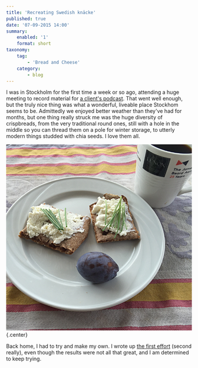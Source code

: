 ```yaml
---
title: 'Recreating Swedish knäcke'
published: true
date: '07-09-2015 14:00'
summary:
    enabled: '1'
    format: short
taxonomy:
    tag:
        - 'Bread and Cheese'
    category:
        - blog
---
```


I was in Stockholm for the first time a week or so ago, attending a huge meeting to record material for [a client's podcast](http://wle.cgiar.org/thrive/podcast). That went well enough, but the truly nice thing was what a wonderful, liveable place Stockhom seems to be. Admittedly we enjoyed better weather than they've had for months, but one thing really struck me was the huge diversity of crispbreads, from the very traditional round ones, still with a hole in the middle so you can thread them on a pole for winter storage, to utterly modern things studded with chia seeds. I love them all. 

![cracker](snack.png){.center} 

Back home, I had to try and make my own. I wrote up [the first effort](http://www.fornacalia.com/2015/cracking-rye-crackers/) (second really), even though the results were not all that great, and I am determined to keep trying.